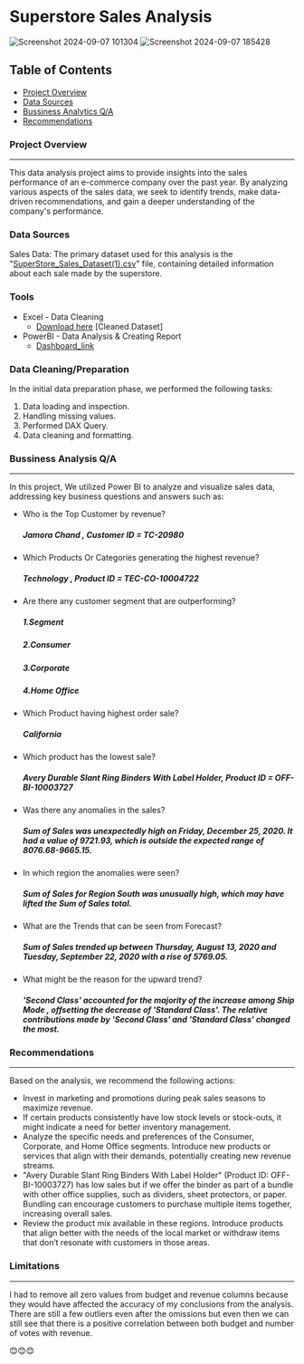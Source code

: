 # Superstore Sales Analysis
![Screenshot 2024-09-07 101304](https://github.com/user-attachments/assets/46fc9673-9268-4835-836f-7756f2299e48)
![Screenshot 2024-09-07 185428](https://github.com/user-attachments/assets/056cf551-52f3-4019-b83c-e975450e88a0)



## Table of Contents

- [Project Overview](#project-overview)
- [Data Sources](#data-sources) 
- [Bussiness Analytics Q/A](#bussiness-analytics-Q/A)
- [Recommendations](#recommendations)

### Project Overview
---

This data analysis project aims to provide insights into the sales performance of an e-commerce company over the past year. By analyzing various aspects of the sales data, we seek to identify trends, make data-driven recommendations, and gain a deeper understanding of the company's performance.

### Data Sources

Sales Data: The primary dataset used for this analysis is the "[SuperStore_Sales_Dataset(1).csv](https://1drv.ms/x/c/64CA0463A0426356/ETvpUelP8XVOmBqvPpor-G0BzYsxBiaT7V6-TqQb8Il47w?e=YXC1YY)" file, containing detailed information about each sale made by the superstore.

### Tools

- Excel - Data Cleaning
  - [Download here](https://1drv.ms/x/c/64CA0463A0426356/Eb3Crys1GZdFrbnJrZCwFKIB7YTT2L_TeDoaN3Wkm6HQlw?e=q6Uxyz) [Cleaned Dataset]
- PowerBI - Data Analysis & Creating Report
  - [Dashboard_link](https://app.powerbi.com/groups/me/reports/3763a026-5f03-47b5-ab34-6e0fb7983da0/9ae2ce62761ec1c9213e?experience=power-bi)


### Data Cleaning/Preparation

In the initial data preparation phase, we performed the following tasks:
1. Data loading and inspection.
2. Handling missing values.
3. Performed DAX Query.
4. Data cleaning and formatting.
   

### Bussiness Analysis Q/A
---

In this project, We utilized Power BI to analyze and visualize sales data, addressing key business questions and answers such as:

- Who is the Top Customer by revenue?
  ##### Jamora Chand , Customer ID = TC-20980
- Which Products Or Categories generating the highest revenue?
  ##### Technology , Product ID = TEC-CO-10004722
- Are there any customer segment that are outperforming?
  ##### 1.Segment
  ##### 2.Consumer
  ##### 3.Corporate
  ##### 4.Home Office
- Which Product having highest order sale?
  #####  California
- Which product has the lowest sale?
  ##### Avery Durable Slant Ring Binders With Label Holder, Product ID = OFF-BI-10003727
- Was there any anomalies in the sales?
  ##### Sum of Sales was unexpectedly high on Friday, December 25, 2020. It had a value of 9721.93, which is outside the expected range of 8076.68-9665.15.
- In which region the anomalies were seen?
  ##### Sum of Sales for Region South was unusually high, which may have lifted the Sum of Sales total.
- What are the Trends that can be seen from Forecast?
  ##### Sum of Sales trended up between Thursday, August 13, 2020 and Tuesday, September 22, 2020 with a rise of 5769.05.
- What might be the reason for the upward trend?
  ##### 'Second Class' accounted for the majority of the increase among Ship Mode , offsetting the decrease of 'Standard Class'. The relative contributions made by 'Second Class' and 'Standard Class' changed the most.
  


### Recommendations
---

Based on the analysis, we recommend the following actions:
- Invest in marketing and promotions during peak sales seasons to maximize revenue.
- If certain products consistently have low stock levels or stock-outs, it might indicate a need for better inventory management.
- Analyze the specific needs and preferences of the Consumer, Corporate, and Home Office segments. Introduce new products or services that align with their demands, potentially creating new revenue streams.
- "Avery Durable Slant Ring Binders With Label Holder" (Product ID: OFF-BI-10003727) has low sales but if we offer the binder as part of a bundle with other office supplies, such as dividers, sheet protectors, or paper. Bundling can encourage customers to purchase multiple items together, increasing overall sales.
- Review the product mix available in these regions. Introduce products that align better with the needs of the local market or withdraw items that don’t resonate with customers in those areas.
  

### Limitations
---

I had to remove all zero values from budget and revenue columns because they would have affected the accuracy of my conclusions from the analysis. There are still a few outliers even after the omissions but even then we can still see that there is a positive correlation between both budget and number of votes with revenue.

😊😊😊


